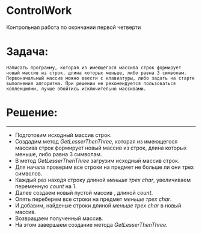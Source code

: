 # ControlWork
Контрольная работа по окончании первой четверти
# Задача:

```
Написать программу, которая из имеющегося массива строк формирует новый массив из строк, длина которых меньше, либо равна 3 символам.
Первоначальный массив можно ввести с клавиатуры, либо задать на старте выполнения алгоритма. При решении не рекомендуется пользоваться коллекциями, лучше обойтись исключительно массивами.
```
# Решение:
---
* Подготовим исходный массив строк. 
*  Создадим метод *GetLesserThenThree*, которая из имеющегося массива строк формирует новый массив из строк, длина которых меньше, либо равна 3 символам.
* В метод *GetLesserThenThree* загрузим исходный массив строк.
*  Для начала проверим все строки на предмет не больше ли они трех символов.
* Каждый раз находя строку длиной *меньше трех char*, увеличиваем переменную *count* на 1.
* Далее создаем новый пустой массив , длиной *count*.
* Опять переберем все строки на предмет *меньше трех char*.
* И добавим, найденые строки длиной *меньше трех char* в новый массив.
* Возвращаем полученный массив.
* На этом завершаем создание метода *GetLesserThenThree*.
 
